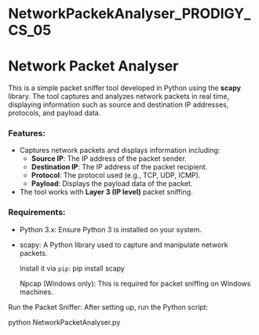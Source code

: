 # NetworkPackekAnalyser_PRODIGY_CS_05

# Network Packet Analyser

This is a simple packet sniffer tool developed in Python using the **scapy** library. The tool captures and analyzes network packets in real time, displaying information such as source and destination IP addresses, protocols, and payload data.

### Features:
- Captures network packets and displays information including:
  - **Source IP**: The IP address of the packet sender.
  - **Destination IP**: The IP address of the packet recipient.
  - **Protocol**: The protocol used (e.g., TCP, UDP, ICMP).
  - **Payload**: Displays the payload data of the packet.
- The tool works with **Layer 3 (IP level)** packet sniffing.
  
### Requirements:

- Python 3.x: Ensure Python 3 is installed on your system.
- scapy: A Python library used to capture and manipulate network packets.
  
  Install it via `pip`:
  pip install scapy

  Npcap (Windows only):
   This is required for packet sniffing on Windows machines.

Run the Packet Sniffer: After setting up, run the Python script:

python NetworkPacketAnalyser.py
